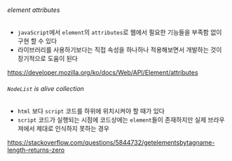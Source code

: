 ###### element attributes
  
- `javaScript`에서 `element`의 `attributes`로 웹에서 필요한 기능들을 부족함 없이 구현 할 수 있다  
- 라이브러리를 사용하기보다는 직접 속성을 하나하나 적용해보면서 개발하는 것이 장기적으로 도움이 된다  
  
https://developer.mozilla.org/ko/docs/Web/API/Element/attributes
  
###### `NodeList` is alive collection
  
- `html` 보다 `script` 코드를 하위에 위치시켜야 할 때가 있다
- `script` 코드가 실행되는 시점에 코드상에는 `element`들이 존재하지만 실제 브라우져에서 제대로 인식하지 못하는 경우
  
https://stackoverflow.com/questions/5844732/getelementsbytagname-length-returns-zero
